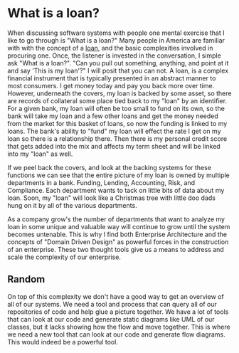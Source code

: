 # What is a loan?

When discussing software systems with people one mental exercise that I like to go through is "What is a loan?" Many people in America are familiar with with the concept of a [loan](https://en.wikipedia.org/wiki/Loan), and the basic complexities involved in procuring one. Once, the listener is invested in the conversation, I simple ask "What is a loan?". "Can you pull out something, anything, and point at it and say 'This is my loan'?" I will posit that you can not. A loan, is a complex financial instrument that is typically presented in an abstract manner to most consumers. I get money today and pay you back more over time. However, underneath the covers, my loan is backed by some asset, so there are records of collateral some place tied back to my "loan" by an identifier. For a given bank, my loan will often be too small to fund on its own, so the bank will take my loan and a few other loans and get the money needed from the market for this basket of loans, so now the funding is linked to my loans. The bank's ability to "fund" my loan will effect the rate I get on my loan so there is a relationship there. Then there is my personal credit score that gets added into the mix and affects my term sheet and will be linked into my "loan" as well.

If we peel back the covers, and look at the backing systems for these functions we can see that the entire picture of my loan is owned by multiple departments in a bank. Funding, Lending, Accounting, Risk, and Compliance. Each department wants to tack on little bits of data about my loan. Soon, my "loan" will look like a Christmas tree with little doo dads hung on it by all of the various departments.

As a company grow's the number of departments that want to analyze my loan in some unique and valuable way will continue to grow until the system becomes untenable. This is why I find both Enterprise Architecture and the concepts of "Domain Driven Design" as powerful forces in the construction of an enterprise. These two thought tools give us a means to address and scale the complexity of our enterprise.

## Random

On top of this complexity we don't have a good way to get an overview of all of our systems. We need a tool and process that can query all of our repositories of code and help glue a picture together. We have a lot of tools that can look at our code and generate static diagrams like UML of our classes, but it lacks showing how the flow and move together. This is where we need a new tool that can look at our code and generate flow diagrams. This would indeed be a powerful tool.

